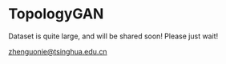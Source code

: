# TopologyGAN



Dataset is quite large, and will be shared soon! Please just wait!

zhenguonie@tsinghua.edu.cn
